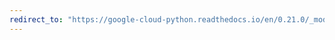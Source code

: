 ```yaml
---
redirect_to: "https://google-cloud-python.readthedocs.io/en/0.21.0/_modules/google/cloud/pubsub/message.html"
---
```

